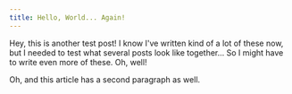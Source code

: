 ```yaml
---
title: Hello, World... Again!
---
```


Hey, this is another test post! I know I've written kind of a lot of these now,
but I needed to test what several posts look like together... So I might have
to write even more of these. Oh, well!

Oh, and this article has a second paragraph as well.
